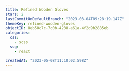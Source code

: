 ```yaml
---
title: Refined Wooden Gloves
stars: 2
lastCommitOnDefaultBranch: "2023-03-04T09:28:19.147Z"
themeKey: refined-wooden-gloves
objectID: 8eb50c7c-7c0b-4238-a61a-4f2d9b2885eb
categories:
  css:
    - scss
  ssg:
    - react

createdAt: "2023-05-08T11:10:02.598Z"
---
```

